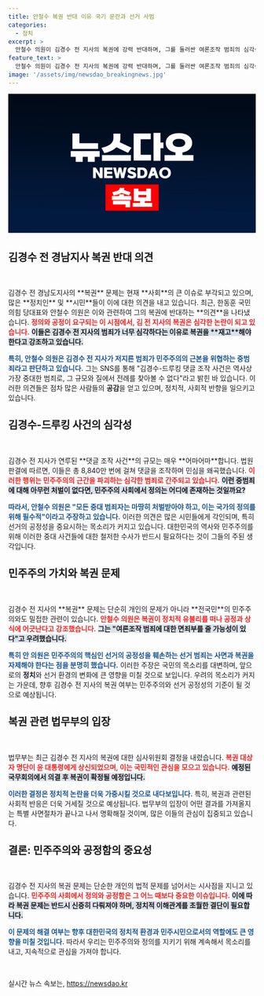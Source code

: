 ```yaml
---
title: 안철수 복권 반대 이유 국기 문란과 선거 사범
categories:
  - 정치
excerpt: >
  안철수 의원이 김경수 전 지사의 복권에 강력 반대하며, 그를 둘러싼 여론조작 범죄의 심각성을 강조했다. 민주주의를 위한 올바른 일이라며 재고를 촉구하는 그의 목소리가 정치권의 공정성을 시험하고 있다.
feature_text: >
  안철수 의원이 김경수 전 지사의 복권에 강력 반대하며, 그를 둘러싼 여론조작 범죄의 심각성을 강조했다. 민주주의를 위한 올바른 일이라며 재고를 촉구하는 그의 목소리가 정치권의 공정성을 시험하고 있다.
image: '/assets/img/newsdao_breakingnews.jpg'
---
```


<p><img src="/assets/img/newsdao_breakingnews.jpg" alt="koreaapp 속보" /></p>

<h2 data-ke-size="size26">김경수 전 경남지사 복권 반대 의견</h2>

<p data-ke-size="size16">&nbsp;</p>김경수 전 경남도지사의 **복권** 문제는 현재 **사회**의 큰 이슈로 부각되고 있으며, 많은 **정치인** 및 **시민**들이 이에 대한 의견을 내고 있습니다. 최근, 한동훈 국민의힘 당대표와 안철수 의원은 이와 관련하여 그의 복권에 반대하는 **의견**을 나타냈습니다. <b><span style="color: #ee2323;">정의와 공정이 요구되는 이 시점에서, 김 전 지사의 복권은 심각한 논란이 되고 있습니다.</span></b> <b><span style="background-color: #21538527;">이들은 김경수 전 지사의 범죄가 너무 심각하다는 이유로 복권을 **재고**해야 한다고 강조하고 있습니다.</span></b> 

<b><span style="color: #1a5490;">특히, 안철수 의원은 김경수 전 지사가 저지른 범죄가 민주주의의 근본을 위협하는 중범죄라고 판단하고 있습니다.</span></b> 그는 SNS를 통해 "김경수-드루킹 댓글 조작 사건은 역사상 가장 중대한 범죄로, 그 규모와 질에서 전례를 찾아볼 수 없다"라고 밝힌 바 있습니다. 이러한 의견들은 점차 많은 사람들의 **공감**을 얻고 있으며, 정치적, 사회적 반향을 일으키고 있습니다.

<h2 data-ke-size="size26">김경수-드루킹 사건의 심각성</h2>

<p data-ke-size="size16">&nbsp;</p>김경수 전 지사가 연루된 **댓글 조작 사건**의 규모는 매우 **어마어마**합니다. 법원 판결에 따르면, 이들은 총 8,840만 번에 걸쳐 댓글을 조작하며 민심을 왜곡했습니다. <b><span style="color: #ee2323;">이러한 행위는 민주주의의 근간을 파괴하는 심각한 범죄로 간주되고 있습니다.</span></b> <b><span style="background-color: #21538527;">이런 중범죄에 대해 아무런 처벌이 없다면, 민주주의 사회에서 정의는 어디에 존재하는 것일까요?</span></b> 

<b><span style="color: #1a5490;">따라서, 안철수 의원은 "모든 중대 범죄자는 마땅히 처벌받아야 하고, 이는 국가의 정의를 위해 필수적"이라고 주장하고 있습니다.</span></b> 이러한 의견은 많은 시민들에게 각인되며, 특히 선거의 공정성을 중요시하는 목소리가 커지고 있습니다. 대한민국의 역사와 민주주의를 위해 이러한 중대 사건들에 대한 철저한 수사가 반드시 필요하다는 것이 그들의 주된 생각입니다.

<h2 data-ke-size="size26">민주주의 가치와 복권 문제</h2>

<p data-ke-size="size16">&nbsp;</p>김경수 전 지사의 **복권** 문제는 단순히 개인의 문제가 아니라 **전국민**의 민주주의와도 밀접한 관련이 있습니다. <b><span style="color: #ee2323;">안철수 의원은 복권이 정치적 유불리를 떠나 공정과 상식에 어긋난다고 강조했습니다.</span></b> <b><span style="background-color: #21538527;">그는 "여론조작 범죄에 대한 면죄부를 줄 가능성이 있다"고 우려했습니다.</span></b> 

<b><span style="color: #1a5490;">특히 안 의원은 민주주의의 핵심인 선거의 공정성을 훼손하는 선거 범죄는 사면과 복권을 자제해야 한다는 점을 분명히 했습니다.</span></b> 이러한 주장은 국민의 목소리를 대변하며, 앞으로의 **정치**와 선거 환경의 변화에 큰 영향을 미칠 것으로 보입니다. 우려의 목소리가 커지는 가운데, 향후 김경수 전 지사의 복권 여부는 민주주의와 선거 공정성의 기준이 될 것으로 예상됩니다.

<h2 data-ke-size="size26">복권 관련 법무부의 입장</h2>

<p data-ke-size="size16">&nbsp;</p>법무부는 최근 김경수 전 지사의 복권에 대한 심사위원회 결정을 내렸습니다. <b><span style="color: #ee2323;">복권 대상자 명단이 윤 대통령에게 상신되었으며, 이는 국민적인 관심을 모으고 있습니다.</span></b> <b><span style="background-color: #21538527;">예정된 국무회의에서 의결 후 복권이 확정될 예정입니다.</span></b> 

<b><span style="color: #1a5490;">이러한 결정은 정치적 논란을 더욱 가중시킬 것으로 내다보입니다.</span></b> 특히, 복권과 관련된 사회적 반응은 더욱 거세질 것으로 예상됩니다. 법무부의 입장이 어떤 결과를 가져올지는 특별 사면절차가 끝나고 나서 명확해질 것이며, 많은 이들의 관심이 집중되고 있습니다.

<h2 data-ke-size="size26">결론: 민주주의와 공정함의 중요성</h2>

<p data-ke-size="size16">&nbsp;</p>김경수 전 지사의 복권 문제는 단순한 개인의 법적 문제를 넘어서는 시사점을 지니고 있습니다. <b><span style="color: #ee2323;">민주주의 사회에서 정의와 공정함은 그 어느 때보다 중요한 이슈입니다.</span></b> <b><span style="background-color: #21538527;">이에 따라 복권 문제는 반드시 신중히 다뤄져야 하며, 정치적 이해관계를 초월한 결단이 필요합니다.</span></b> 

<b><span style="color: #1a5490;">이 문제의 해결 여부는 향후 대한민국의 정치적 환경과 민주시민으로서의 역할에도 큰 영향을 미칠 것입니다.</span></b> 따라서 우리는 민주주의와 정의를 지키기 위해 계속해서 목소리를 내고, 지속적으로 관심을 가져야 합니다. 

<p data-ke-size="size16">&nbsp;</p>
실시간 뉴스 속보는, <a href="https://newsdao.kr" rel="dofollow">https://newsdao.kr</a>


